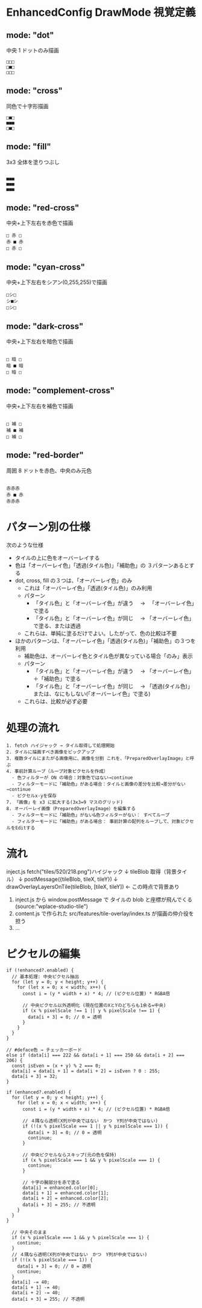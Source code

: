 # EnhancedConfig DrawMode 視覚定義

## mode: "dot"

中央 1 ドットのみ描画

```
□□□
□■□
□□□
```

## mode: "cross"

同色で十字形描画

```
□■□
■■■
□■□
```

## mode: "fill"

3x3 全体を塗りつぶし

```

■■■
■■■
■■■

```

## mode: "red-cross"

中央+上下左右を赤色で描画

```
□ 赤 □
赤 ■ 赤
□ 赤 □
```

## mode: "cyan-cross"

中央+上下左右をシアン(0,255,255)で描画

```
□シ□
シ■シ
□シ□
```

## mode: "dark-cross"

中央+上下左右を暗色で描画

```

□ 暗 □
暗 ■ 暗
□ 暗 □

```

## mode: "complement-cross"

中央+上下左右を補色で描画

```

□ 補 □
補 ■ 補
□ 補 □

```

## mode: "red-border"

周囲 8 ドットを赤色、中央のみ元色

```

赤赤赤
赤 ■ 赤
赤赤赤

```

# パターン別の仕様

次のような仕様

- タイルの上に色をオーバーレイする
- 色は「オーバーレイ色」「透過(タイル色)」「補助色」の ３パターンあるとする
- dot, cross, fill の３つは、「オーバーレイ色」のみ
  - これは「オーバーレイ色」「透過(タイル色)」のみ利用
  - パターン
    - 「タイル色」と「オーバーレイ色」が違う　 → 　「オーバーレイ色」で塗る
    - 「タイル色」と「オーバーレイ色」が同じ　 → 「オーバーレイ色」で塗る、または透過
  - これらは、単純に塗るだけでよい。したがって、色の比較は不要
- ほかのパターンは、「オーバーレイ色」「透過(タイル色)」「補助色」の３つを利用
  - 補助色は、オーバーレイ色とタイル色が異なっている場合「のみ」表示
  - パターン
    - 「タイル色」と「オーバーレイ色」が違う　 → 「オーバーレイ色」＋「補助色」で塗る
    - 「タイル色」と「オーバーレイ色」が同じ　 → 「透過(タイル色)」または、なにもしない(「オーバーレイ色」で塗る)
  - これらは、比較が必ず必要

# 処理の流れ

```
1. fetch ハイジャック → タイル取得して処理開始
2. タイルに描画すべき画像をピックアップ
3. 複数タイルにまたがる画像用に、画像を分割 これを、「PreparedOverlayImage」と呼ぶ
4. 事前計算ループ（ループ対象ピクセルを作成）
  - 色フィルターが ON の場合：対象色ではない→continue
  - フィルターモードに「補助色」がある場合：タイルと画像の差分を比較→差分がない→continue
  - ピクセルx-yを保存
7. 「画像」を x3 に拡大する(3x3=9 マスのグリッド)
8. オーバーレイ画像（PreparedOverlayImage）を編集する
  - フィルターモードに「補助色」がない&色フィルターがない： すべてループ
  - フィルターモードに「補助色」がある場合： 事前計算の配列をループして、対象ピクセルをEditする
```

# 流れ

inject.js fetch("tiles/520/218.png")ハイジャック
↓
tileBlob 取得（背景タイル）
↓
postMessage({tileBlob, tileX, tileY})
↓
drawOverlayLayersOnTile(tileBlob, [tileX, tileY]) ← この時点で背景あり

1. inject.js から window.postMessage で タイルの blob と座標が飛んでくる(source:"wplace-studio-tile")
2. content.js で作られた src/features/tile-overlay/index.ts が描画の仲介役を担う
3. ...

# ピクセルの編集

```js:これが基本
if (!enhanced?.enabled) {
  // 基本処理: 中央ピクセル抽出
  for (let y = 0; y < height; y++) {
    for (let x = 0; x < width; x++) {
      const i = (y * width + x) * 4; // (ピクセル位置) * RGBA倍

      // 中央ピクセル以外透明化 (現在位置のXとYのどちらも1余る=中央)
      if (x % pixelScale !== 1 || y % pixelScale !== 1) {
        data[i + 3] = 0; // 0 = 透明
      }
    }
  }
}
```

```js:これは動作していない(あとで設置するか検討中)
// #deface色 → チェッカーボード
else if (data[i] === 222 && data[i + 1] === 250 && data[i + 2] === 206) {
  const isEven = (x + y) % 2 === 0;
  data[i] = data[i + 1] = data[i + 2] = isEven ? 0 : 255;
  data[i + 3] = 32;
}
```

```js: Enhanced処理 - 選択色周りに赤ドット(作成時)
if (enhanced?.enabled) {
  for (let y = 0; y < height; y++) {
    for (let x = 0; x < width; x++) {
      const i = (y * width + x) * 4; // (ピクセル位置) * RGBA倍

      // ４隅なら透明(X列が中央ではない　かつ　Y列が中央ではない)
      if (!(x % pixelScale === 1 || y % pixelScale === 1)) {
        data[i + 3] = 0; // 0 = 透明
        continue;
      }

      // 中央ピクセルならスキップ(元の色を保持)
      if (x % pixelScale === 1 && y % pixelScale === 1) {
        continue;
      }

      // 十字の腕部分を赤で塗る
      data[i] = enhanced.color[0];
      data[i + 1] = enhanced.color[1];
      data[i + 2] = enhanced.color[2];
      data[i + 3] = 255; // 不透明
    }
  }
}
```

```js:周囲を暗くする
  // 中央そのまま
  if (x % pixelScale === 1 && y % pixelScale === 1) {
    continue;
  }
  // ４隅なら透明(X列が中央ではない　かつ　Y列が中央ではない)
  if (!(x % pixelScale === 1)) {
    data[i + 3] = 0; // 0 = 透明
    continue;
  }
  data[i] -= 40;
  data[i + 1] -= 40;
  data[i + 2] -= 40;
  data[i + 3] = 255; // 不透明
```
